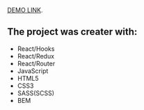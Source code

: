 [DEMO LINK](https://kostyasabada.github.io/product-list/).

## The project was creater with:

- React/Hooks
- React/Redux
- React/Router
- JavaScript
- HTML5
- CSS3
- SASS(SCSS)
- BEM